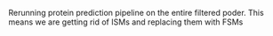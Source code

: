 Rerunning protein prediction pipeline on the entire filtered poder. 
This means we are getting rid of ISMs and replacing them with FSMs
